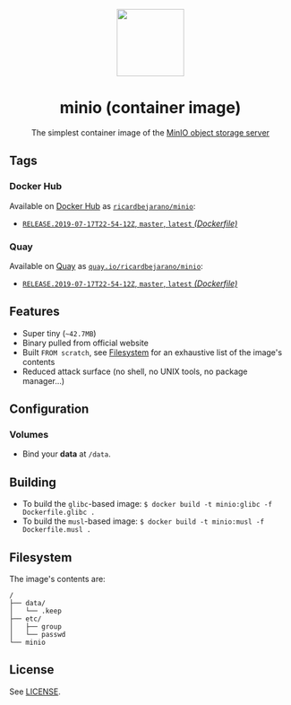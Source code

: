 <p align=center><img src=https://emojipedia-us.s3.dualstack.us-west-1.amazonaws.com/thumbs/160/apple/198/peacock_1f99a.png width=120px></p>
<h1 align=center>minio (container image)</h1>
<p align=center>The simplest container image of the <a href=https://min.io/>MinIO object storage server</a></p>


## Tags

### Docker Hub

Available on [Docker Hub](https://hub.docker.com) as [`ricardbejarano/minio`](https://hub.docker.com/r/ricardbejarano/minio):

- [`RELEASE.2019-07-17T22-54-12Z`, `master`, `latest` *(Dockerfile)*](https://github.com/ricardbejarano/minio/blob/master/Dockerfile)

### Quay

Available on [Quay](https://quay.io) as [`quay.io/ricardbejarano/minio`](https://quay.io/repository/ricardbejarano/minio):

- [`RELEASE.2019-07-17T22-54-12Z`, `master`, `latest` *(Dockerfile)*](https://github.com/ricardbejarano/minio/blob/master/Dockerfile)


## Features

* Super tiny (`~42.7MB`)
* Binary pulled from official website
* Built `FROM scratch`, see [Filesystem](#filesystem) for an exhaustive list of the image's contents
* Reduced attack surface (no shell, no UNIX tools, no package manager...)


## Configuration

### Volumes

- Bind your **data** at `/data`.


## Building

- To build the `glibc`-based image: `$ docker build -t minio:glibc -f Dockerfile.glibc .`
- To build the `musl`-based image: `$ docker build -t minio:musl -f Dockerfile.musl .`


## Filesystem

The image's contents are:

```
/
├── data/
│   └── .keep
├── etc/
│   ├── group
│   └── passwd
└── minio
```


## License

See [LICENSE](https://github.com/ricardbejarano/minio/blob/master/LICENSE).
